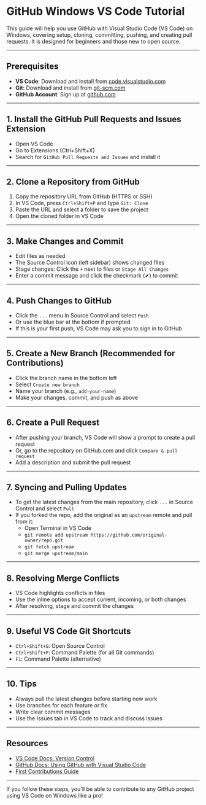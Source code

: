 # GitHub Windows VS Code Tutorial

This guide will help you use GitHub with Visual Studio Code (VS Code) on Windows, covering setup, cloning, committing, pushing, and creating pull requests. It is designed for beginners and those new to open source.

---

## Prerequisites
- **VS Code**: Download and install from [code.visualstudio.com](https://code.visualstudio.com/)
- **Git**: Download and install from [git-scm.com](https://git-scm.com/)
- **GitHub Account**: Sign up at [github.com](https://github.com/)

---

## 1. Install the GitHub Pull Requests and Issues Extension
- Open VS Code
- Go to Extensions (Ctrl+Shift+X)
- Search for `GitHub Pull Requests and Issues` and install it

---

## 2. Clone a Repository from GitHub
1. Copy the repository URL from GitHub (HTTPS or SSH)
2. In VS Code, press `Ctrl+Shift+P` and type `Git: Clone`
3. Paste the URL and select a folder to save the project
4. Open the cloned folder in VS Code

---

## 3. Make Changes and Commit
- Edit files as needed
- The Source Control icon (left sidebar) shows changed files
- Stage changes: Click the `+` next to files or `Stage All Changes`
- Enter a commit message and click the checkmark (✔) to commit

---

## 4. Push Changes to GitHub
- Click the `...` menu in Source Control and select `Push`
- Or use the blue bar at the bottom if prompted
- If this is your first push, VS Code may ask you to sign in to GitHub

---

## 5. Create a New Branch (Recommended for Contributions)
- Click the branch name in the bottom left
- Select `Create new branch`
- Name your branch (e.g., `add-your-name`)
- Make your changes, commit, and push as above

---

## 6. Create a Pull Request
- After pushing your branch, VS Code will show a prompt to create a pull request
- Or, go to the repository on GitHub.com and click `Compare & pull request`
- Add a description and submit the pull request

---

## 7. Syncing and Pulling Updates
- To get the latest changes from the main repository, click `...` in Source Control and select `Pull`
- If you forked the repo, add the original as an `upstream` remote and pull from it:
  - Open Terminal in VS Code
  - `git remote add upstream https://github.com/original-owner/repo.git`
  - `git fetch upstream`
  - `git merge upstream/main`

---

## 8. Resolving Merge Conflicts
- VS Code highlights conflicts in files
- Use the inline options to accept current, incoming, or both changes
- After resolving, stage and commit the changes

---

## 9. Useful VS Code Git Shortcuts
- `Ctrl+Shift+G`: Open Source Control
- `Ctrl+Shift+P`: Command Palette (for all Git commands)
- `F1`: Command Palette (alternative)

---

## 10. Tips
- Always pull the latest changes before starting new work
- Use branches for each feature or fix
- Write clear commit messages
- Use the Issues tab in VS Code to track and discuss issues

---

## Resources
- [VS Code Docs: Version Control](https://code.visualstudio.com/docs/editor/versioncontrol)
- [GitHub Docs: Using GitHub with Visual Studio Code](https://docs.github.com/en/get-started/getting-started-with-git/using-git-in-visual-studio-code)
- [First Contributions Guide](https://github.com/firstcontributions/first-contributions)

---

If you follow these steps, you'll be able to contribute to any GitHub project using VS Code on Windows like a pro!

